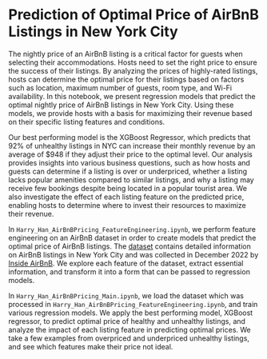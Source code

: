 # Prediction of Optimal Price of AirBnB Listings in New York City
The nightly price of an AirBnB listing is a critical factor for guests when selecting their accommodations. Hosts need to set the right price to ensure the success of their listings. By analyzing the prices of highly-rated listings, hosts can determine the optimal price for their listings based on factors such as location, maximum number of guests, room type, and Wi-Fi availability. In this notebook, we present regression models that predict the optimal nightly price of AirBnB listings in New York City. Using these models, we provide hosts with a basis for maximizing their revenue based on their specific listing features and conditions.

Our best performing model is the XGBoost Regressor, which predicts that 92% of unhealthy listings in NYC can increase their monthly revenue by an average of $948 if they adjust their price to the optimal level. Our analysis provides insights into various business questions, such as how hosts and guests can determine if a listing is over or underpriced, whether a listing lacks popular amenities compared to similar listings, and why a listing may receive few bookings despite being located in a popular tourist area. We also investigate the effect of each listing feature on the predicted price, enabling hosts to determine where to invest their resources to maximize their revenue.

In `Harry_Han_AirBnBPricing_FeatureEngineering.ipynb`, we perform feature engineering on an AirBnB dataset in order to create models that predict the optimal price of AirBnB listings. The [dataset](http://data.insideairbnb.com/united-states/ny/new-york-city/2022-12-04/data/listings.csv.gz) contains detailed information on AirBnB listings in New York City and was collected in December 2022 by [Inside AirBnB](http://insideairbnb.com/get-the-data/). We explore each feature of the dataset, extract essential information, and transform it into a form that can be passed to regression models.

In `Harry_Han_AirBnBPricing_Main.ipynb`, we load the dataset which was processed in `Harry_Han_AirBnBPricing_FeatureEngineering.ipynb`, and train various regression models. We apply the best performing model, XGBoost regressor, to predict optimal price of healthy and unhealthy listings, and analyze the impact of each listing feature in predicting optimal prices. We take a few examples from overpriced and underpriced unhealthy listings, and see which features make their price not ideal.
